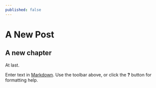 ```yaml
---
published: false
---
```

A New Post
==========
A new chapter
-------------

At last.

Enter text in [Markdown](http://daringfireball.net/projects/markdown/). Use the toolbar above, or click the **?** button for formatting help.
